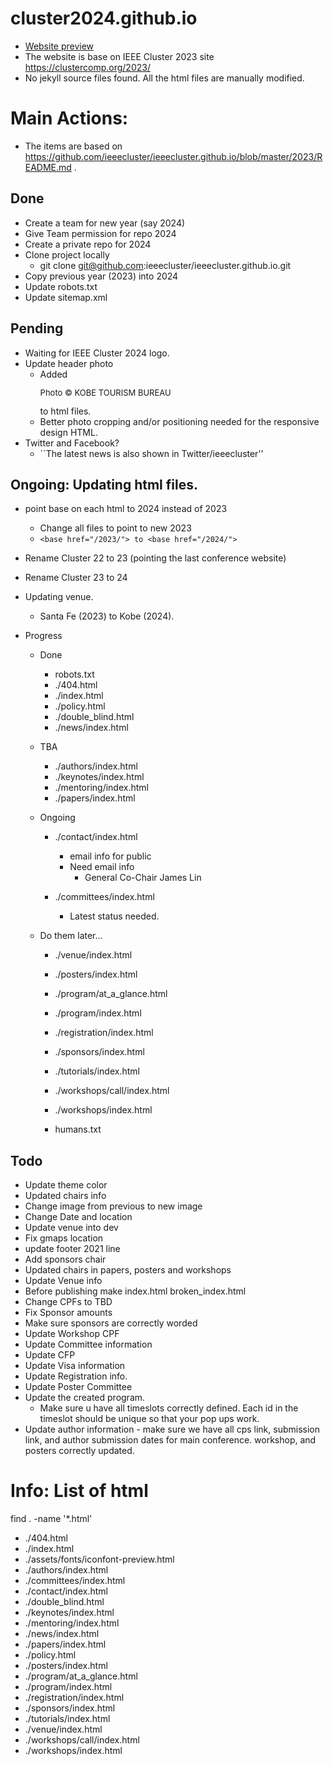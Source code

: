 # cluster2024.github.io
- [Website preview](https://hirota-na.github.io/2024/)
- The website is base on IEEE Cluster 2023 site https://clustercomp.org/2023/
- No jekyll source files found. All the html files are manually modified.

# Main Actions:
- The items are based on https://github.com/ieeecluster/ieeecluster.github.io/blob/master/2023/README.md .

## Done
- Create a team for new year (say 2024)
- Give Team permission for repo 2024
- Create a private repo for 2024
- Clone project locally
  - git clone git@github.com:ieeecluster/ieeecluster.github.io.git
- Copy previous year (2023) into 2024
- Update robots.txt
- Update sitemap.xml


## Pending
- Waiting for IEEE Cluster 2024 logo.
- Update header photo
  - Added <p style="font-size:small;"> Photo © KOBE TOURISM BUREAU</p> to html files.
  - Better photo cropping and/or positioning needed for the responsive design HTML.
- Twitter and Facebook?
  - ``The latest news is also shown in Twitter/ieeecluster''

## Ongoing: Updating html files.
- point base on each html to 2024 instead of 2023
  - Change all files to point to new 2023
  - ```<base href="/2023/"> to <base href="/2024/">```
- Rename Cluster 22 to 23 (pointing the last conference website)
- Rename Cluster 23 to 24
- Updating venue.
  - Santa Fe (2023) to Kobe (2024).

- Progress
  - Done
    - robots.txt
    - ./404.html
    - ./index.html
    - ./policy.html
    - ./double_blind.html
    - ./news/index.html

  - TBA
    - ./authors/index.html
    - ./keynotes/index.html
    - ./mentoring/index.html
    - ./papers/index.html

  - Ongoing
    - ./contact/index.html
      - email info for public
      - Need email info
        - General Co-Chair	James Lin

    - ./committees/index.html
      - Latest status needed.

  - Do them later...
    - ./venue/index.html
  
    - ./posters/index.html
    - ./program/at_a_glance.html
    - ./program/index.html
    - ./registration/index.html
    - ./sponsors/index.html
    - ./tutorials/index.html
    - ./workshops/call/index.html
    - ./workshops/index.html

    - humans.txt

## Todo
- Update theme color
- Updated chairs info
- Change image from previous to new image
- Change Date and location
- Update venue into dev
- Fix gmaps location
- update footer 2021 line
- Add sponsors chair
- Updated chairs in papers, posters and workshops
- Update Venue info
- Before publishing make index.html broken_index.html
- Change CPFs to TBD
- Fix Sponsor amounts
- Make sure sponsors are correctly worded
- Update Workshop CPF
- Update Committee information
- Update CFP
- Update Visa information
- Update Registration info.
- Update Poster Committee
- Update the created program.
  - Make sure u have all timeslots correctly defined. Each id in the timeslot should be unique so that your pop ups work.  
- Update author information - make sure we have all cps link, submission link, and author submission dates for main conference. workshop, and posters correctly updated.


# Info: List of html
find . -name '*.html'
- ./404.html
- ./index.html
- ./assets/fonts/iconfont-preview.html
- ./authors/index.html
- ./committees/index.html
- ./contact/index.html
- ./double_blind.html
- ./keynotes/index.html
- ./mentoring/index.html
- ./news/index.html
- ./papers/index.html
- ./policy.html
- ./posters/index.html
- ./program/at_a_glance.html
- ./program/index.html
- ./registration/index.html
- ./sponsors/index.html
- ./tutorials/index.html
- ./venue/index.html
- ./workshops/call/index.html
- ./workshops/index.html


